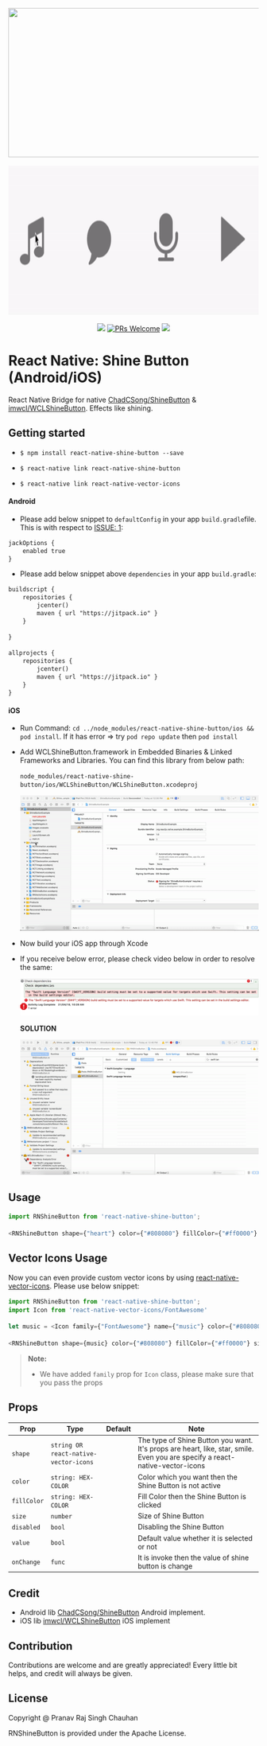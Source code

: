 
<p align="center">
  <img src="https://raw.githubusercontent.com/ChadCSong/ShineButton/master/demo_shine_others.gif" height="300" width="600" >
</p>

<p align="center">
  <img src="./assets/hero.gif" height="300" width="600" >
</p>


<p align="center">
  <a href="https://www.npmjs.com/package/react-native-shine-button"><img src="http://img.shields.io/npm/v/react-native-shine-button.svg?style=flat" /></a>
  <a href="https://github.com/prscX/react-native-shine-button/pulls"><img alt="PRs Welcome" src="https://img.shields.io/badge/PRs-welcome-brightgreen.svg" /></a>
  <a href="https://github.com/prscX/react-native-shine-button#License"><img src="https://img.shields.io/npm/l/react-native-shine-button.svg?style=flat" /></a>
</p>


# React Native: Shine Button (Android/iOS)

React Native Bridge for native [ChadCSong/ShineButton](https://github.com/ChadCSong/ShineButton) & [imwcl/WCLShineButton](https://github.com/imwcl/WCLShineButton). Effects like shining.

## Getting started

- `$ npm install react-native-shine-button --save`

- `$ react-native link react-native-shine-button`

- `$ react-native link react-native-vector-icons`


#### Android

- Please add below snippet to `defaultConfig` in your app `build.gradle`file. This is with respect to [ISSUE: 1](https://github.com/prscX/react-native-shine-button/issues/1):

```
jackOptions {
    enabled true
}
```

- Please add below snippet above `dependencies` in your app `build.gradle`:

```
buildscript {
    repositories {
        jcenter()
        maven { url "https://jitpack.io" }
    }

}

allprojects {
    repositories {
        jcenter()
        maven { url "https://jitpack.io" }
    }
}
```

#### iOS
- Run Command: `cd ../node_modules/react-native-shine-button/ios && pod install`. If it has error => try `pod repo update` then `pod install`

- Add WCLShineButton.framework in Embedded Binaries & Linked Frameworks and Libraries. You can find this library from below path:

    `node_modules/react-native-shine-button/ios/WCLShineButton/WCLShineButton.xcodeproj`

    <img src="assets/setup.gif" />

- Now build your iOS app through Xcode

- If you receive below error, please check video below in order to resolve the same:

    <img src="./assets/swift-error.png" />

    **SOLUTION**

    <img src="./assets/swift-error.gif" />


## Usage

```javascript
import RNShineButton from 'react-native-shine-button';

<RNShineButton shape={"heart"} color={"#808080"} fillColor={"#ff0000"} size={100} />

```


## Vector Icons Usage
Now you can even provide custom vector icons by using [react-native-vector-icons](https://github.com/oblador/react-native-vector-icons). Please use below snippet:

```javascript
import RNShineButton from 'react-native-shine-button';
import Icon from 'react-native-vector-icons/FontAwesome'

let music = <Icon family={"FontAwesome"} name={"music"} color={"#808080"} />;

<RNShineButton shape={music} color={"#808080"} fillColor={"#ff0000"} size={100} />

```

> **Note:**
> - We have added `family` prop for `Icon` class, please make sure that you pass the props



## Props


| Prop              | Type       | Default | Note                                                                                                       |
| ----------------- | ---------- | ------- | ---------------------------------------------------------------------------------------------------------- |
| `shape`           | `string OR react-native-vector-icons`     |         | The type of Shine Button you want. It's props are heart, like, star, smile. Even you are specify a react-native-vector-icons |
| `color`       | `string: HEX-COLOR`     |         | Color which you want then the Shine Button is not active                                                            |
| `fillColor`     | `string: HEX-COLOR` |         | Fill Color then the Shine Button is clicked                                                      |
| `size` | `number` |         | Size of Shine Button                                                   |  |
| `disabled`    | `bool`     |         | Disabling the Shine Button                                        |  |
| `value`      | `bool`     |         | Default value whether it is selected or not
| `onChange`      | `func`     |         | It is invoke then the value of shine button is change



## Credit
- Android lib [ChadCSong/ShineButton](https://github.com/ChadCSong/ShineButton) Android implement. 
- iOS lib [imwcl/WCLShineButton](https://github.com/imwcl/WCLShineButton) iOS implement

## Contribution
Contributions are welcome and are greatly appreciated! Every little bit helps, and credit will always be given.


## License
Copyright @ Pranav Raj Singh Chauhan

RNShineButton is provided under the Apache License.

